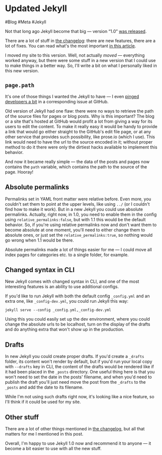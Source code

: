 # Updated Jekyll

#Blog #Meta #Jekyll

Not that long ago Jekyll become that big — version “1.0” [was released](https://github.com/blog/1502-jekyll-turns-1-0).

There are a lot of stuff in [the changelog](https://github.com/mojombo/jekyll/blob/master/History.markdown#100—2013-05-06): there are new features, there are a lot of fixes. You can read what's the most important [in this article](http://jekyllrb.com/docs/upgrading/).

I moved my site to this version. Well, not actually _moved_ — everything worked anyway, but there were some stuff in a new version that I could use to make things in a better way. So, I'll write a bit on what I personally liked in this new version.

## `page.path`

It's one of those things I wanted the Jekyll to have — I even [pinged developers a bit](https://github.com/mojombo/jekyll/issues/633#issuecomment-11678912) in a corresponding issue at GitHub.

Old version of Jekyll had one flaw: there were no ways to retrieve the path of the source files for pages or blog posts. Why is this important? The blog or a site that's hosted at GitHub would profit a lot from giving a way for its users to edit the content. To make it really easy it would be handy to provide a link that would go either straight to the GitHub's edit file page, or at any other service that provides such possibility, like prose.io (which I use). This link would need to have the url to the source encoded in it; without proper method to do it there were only the dirtiest hacks available to implement this behavior.

And now it became really simple — the data of the posts and pages now contains the `path` variable, which contains the path to the source of the page. Hooray!

## Absolute permalinks

Permalinks set in YAML front matter were relative before. Even more, you couldn't set them to point at the upper levels, like using `../` (or I couldn't find how to make it work). But in a new Jekyll you could use absolute permalinks. Actually, right now, in 1.0, you need to enable them in the config using `relative_permalinks:false`, but with 1.1 this would be the default behavior. So, if you're using relative permalinks now and don't want them to become absolute at one moment, you'll need to either change them to absolute ones, or just set the `relative_permalinks:true`, so nothing would go wrong when 1.1 would be there.

Absolute permalinks made a lot of things easier for me — I could move all index pages for categories etc. to a single folder, for example.

## Changed syntax in CLI

New Jekyll comes with changed syntax in CLI, and one of the most interesting features is an ability to use additional configs.

If you'd like to run Jekyll with both the default config `_config.yml` and an extra one, like `_config-dev.yml`, you could run Jekyll this way:

    jekyll serve --config _config.yml,_config-dev.yml

Using this you could easily set up the dev environment, where you could change the absolute urls to be localhost, turn on the display of the drafts and do anything extra that won't show up in the production.

## Drafts

In new Jekyll you could create proper drafts. If you'd create a `_drafts` folder, its content won't render by default, but if you'd run your local copy with `--drafts` key in CLI, the content of the drafts would be rendered like if it had been placed in the `_posts` directory. One useful thing here is that you won't need to set the date in the posts' filename, and when you'd need to publish the draft you'll just need move the post from the `_drafts` to the `_posts` and add the date to its filename.

While I'm not using such drafts right now, it's looking like a nice feature, so I'll think if it could be used for my site.

## Other stuff

There are a lot of other things mentioned in [the changelog](https://github.com/mojombo/jekyll/blob/master/History.markdown#minor-enhancements-3), but all that matters for me I mentioned in this post.

Overall, I'm happy to use Jekyll 1.0 now and recommend it to anyone — it become a bit easier to use with all the new stuff.
